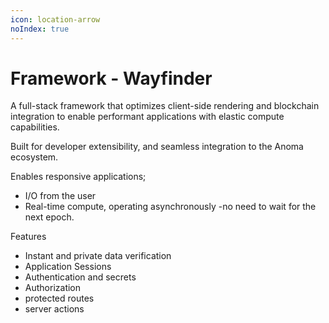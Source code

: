 ```yaml
---
icon: location-arrow
noIndex: true
---
```


# Framework - Wayfinder

A full-stack framework that optimizes client-side rendering and blockchain integration to enable performant applications with elastic compute capabilities.&#x20;

Built for developer extensibility, and seamless integration to the Anoma ecosystem.&#x20;

Enables responsive applications;&#x20;

* I/O from the user&#x20;
* Real-time compute, operating asynchronously -no need to wait for the next epoch.&#x20;

Features

* Instant and private data verification
* Application Sessions&#x20;
* Authentication and secrets&#x20;
* Authorization&#x20;
* protected routes
* server actions&#x20;
